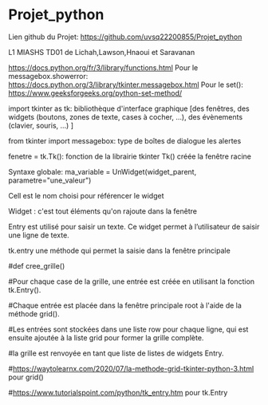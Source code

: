 # Projet_python
Lien github du Projet: https://github.com/uvsq22200855/Projet_python

L1 MIASHS TD01 de Lichah,Lawson,Hnaoui et Saravanan


https://docs.python.org/fr/3/library/functions.html
Pour le messagebox.showerror: https://docs.python.org/3/library/tkinter.messagebox.html
Pour le  set(): https://www.geeksforgeeks.org/python-set-method/


import tkinter as tk:
bibliothèque d'interface graphique [des fenêtres, des widgets (boutons, zones de texte, cases à cocher, …), des évènements (clavier, souris, …) ]

from tkinter import messagebox: type de boîtes de dialogue les alertes

fenetre = tk.Tk(): fonction de la librairie tkinter Tk() créée la fenêtre racine

Syntaxe globale:
ma_variable = UnWidget(widget_parent, parametre="une_valeur")

Cell est  le nom choisi pour référencer le widget

Widget : c'est tout éléments qu'on rajoute dans la fenêtre

Entry est utilisé pour saisir un texte. Ce widget permet à l’utilisateur de saisir une ligne de texte.

tk.entry une méthode qui permet la saisie dans la fenêtre principale


#def cree_grille()

#Pour chaque case de la grille, une entrée est créée en utilisant la fonction tk.Entry().

#Chaque entrée est placée dans la fenêtre principale root à l'aide de la méthode grid().

#Les entrées sont stockées dans une liste row pour chaque ligne, qui est ensuite ajoutée à la liste grid pour former la grille complète.

#la grille est renvoyée en tant que liste de listes de widgets Entry.

#https://waytolearnx.com/2020/07/la-methode-grid-tkinter-python-3.html pour grid()

#https://www.tutorialspoint.com/python/tk_entry.htm pour tk.Entry
